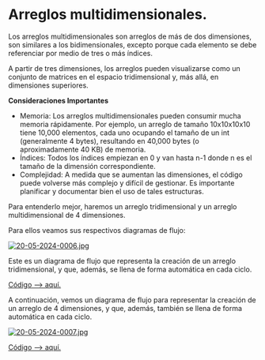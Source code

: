 # Arreglos multidimensionales.

Los arreglos multidimensionales son arreglos de más de dos dimensiones, son similares a los bidimensionales, excepto porque cada elemento se debe referenciar por medio de tres o más índices.

A partir de tres dimensiones, los arreglos pueden visualizarse como un conjunto de matrices en el espacio tridimensional y, más allá, en dimensiones superiores.

**Consideraciones Importantes**
- Memoria: Los arreglos multidimensionales pueden consumir mucha memoria rápidamente. Por ejemplo, un arreglo de tamaño 10x10x10x10 tiene 10,000 elementos, cada uno ocupando el tamaño de un int (generalmente 4 bytes), resultando en 40,000 bytes (o aproximadamente 40 KB) de memoria.
- Índices: Todos los índices empiezan en 0 y van hasta n-1 donde n es el tamaño de la dimensión correspondiente.
- Complejidad: A medida que se aumentan las dimensiones, el código puede volverse más complejo y difícil de gestionar. Es importante planificar y documentar bien el uso de tales estructuras.

Para entenderlo mejor, haremos un arreglo tridimensional y un arreglo multidimensional de 4 dimensiones.

Para ellos veamos sus respectivos diagramas de flujo:

[![20-05-2024-0006.jpg](https://i.postimg.cc/Fs1sBNpn/20-05-2024-0006.jpg)](https://postimg.cc/svdrBFtp)

Este es un diagrama de flujo que representa la creación de un arreglo tridimensional, y que, además, se llena de forma automática en cada ciclo.

[Código --> aquí.](arreglosBidimencionales.c)


A continuación, vemos un diagrama de flujo para representar la creación de un arreglo de 4 dimensiones, y que, además, también se llena de forma automática en cada ciclo.

[![20-05-2024-0007.jpg](https://i.postimg.cc/fTDsXZtr/20-05-2024-0007.jpg)](https://postimg.cc/w3fn8CkX)

[Código --> aquí.](arreglosMultidimecionales.c)



